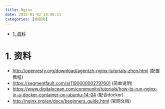 ```yaml
---
title: Nginx
date: 2018-01-02 14:08:11
categories: [微服务]
---
```



<!-- TOC -->

- [1. 资料](#1-资料)

<!-- /TOC -->


<a id="markdown-1-资料" name="1-资料"></a>
# 1. 资料

* http://openresty.org/download/agentzh-nginx-tutorials-zhcn.html (配置教程)
* https://segmentfault.com/a/1190000002797601 (简单说明)
* https://www.digitalocean.com/community/tutorials/how-to-run-nginx-in-a-docker-container-on-ubuntu-14-04 (配合docker)
* http://nginx.org/en/docs/beginners_guide.html (官网文档)
